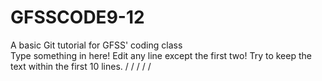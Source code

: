 # GFSSCODE9-12
A basic Git tutorial for GFSS' coding class  
Type something in here!
Edit any line except the first two!
Try to keep the text within the first 10 lines.
/
/
/
/
/
